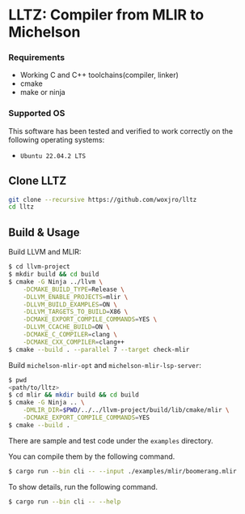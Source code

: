 # LLTZ: Compiler from MLIR to Michelson

### Requirements
- Working C and C++ toolchains(compiler, linker)
- cmake
- make or ninja

### Supported OS
This software has been tested and verified to work correctly on the following operating systems:
- `Ubuntu 22.04.2 LTS`


## Clone LLTZ
```sh
git clone --recursive https://github.com/woxjro/lltz
cd lltz
```

## Build & Usage

Build LLVM and MLIR:
```sh
$ cd llvm-project
$ mkdir build && cd build
$ cmake -G Ninja ../llvm \
    -DCMAKE_BUILD_TYPE=Release \
    -DLLVM_ENABLE_PROJECTS=mlir \
    -DLLVM_BUILD_EXAMPLES=ON \
    -DLLVM_TARGETS_TO_BUILD=X86 \
    -DCMAKE_EXPORT_COMPILE_COMMANDS=YES \
    -DLLVM_CCACHE_BUILD=ON \
    -DCMAKE_C_COMPILER=clang \
    -DCMAKE_CXX_COMPILER=clang++
$ cmake --build . --parallel 7 --target check-mlir
```

Build `michelson-mlir-opt` and `michelson-mlir-lsp-server`:
```sh
$ pwd
<path/to/lltz>
$ cd mlir && mkdir build && cd build
$ cmake -G Ninja .. \
    -DMLIR_DIR=$PWD/../../llvm-project/build/lib/cmake/mlir \
    -DCMAKE_EXPORT_COMPILE_COMMANDS=YES
$ cmake --build .
```

There are sample and test code under the `examples` directory.

You can compile them by the following command.
```sh
$ cargo run --bin cli -- --input ./examples/mlir/boomerang.mlir
```

To show details, run the following command.
```sh
$ cargo run --bin cli -- --help
```
